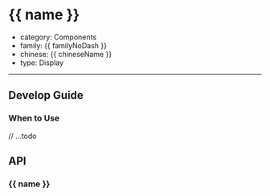 # {{ name }}

-   category: Components
-   family: {{ familyNoDash }}
-   chinese: {{ chineseName }}
-   type: Display

---

## Develop Guide

### When to Use
// ...todo


## API

### {{ name }}
